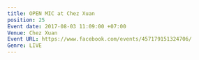 ```yaml
---
title: OPEN MIC at Chez Xuan
position: 25
Event date: 2017-08-03 11:09:00 +07:00
Venue: Chez Xuan
Event URL: https://www.facebook.com/events/457179151324706/
Genre: LIVE
---
```


